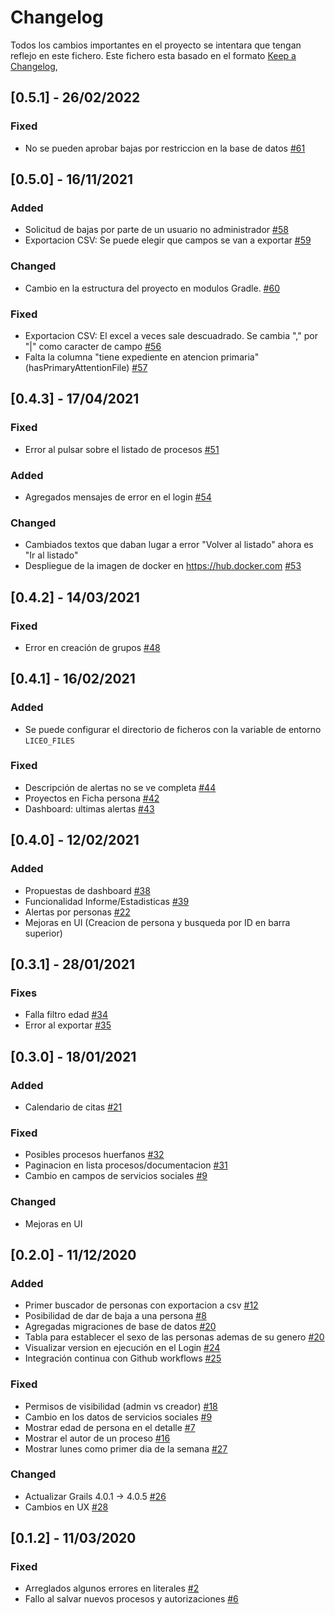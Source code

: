 # Changelog
Todos los cambios importantes en el proyecto se intentara que tengan reflejo en este fichero. Este fichero esta basado en el formato [Keep a Changelog](https://keepachangelog.com/en/1.0.0/),

## [0.5.1] - 26/02/2022

### Fixed

- No se pueden aprobar bajas por restriccion en la base de datos [#61](https://github.com/liceo-social/liceo/issues/61)

## [0.5.0] - 16/11/2021

### Added

- Solicitud de bajas por parte de un usuario no administrador [#58](https://github.com/liceo-social/liceo/issues/58)
- Exportacion CSV: Se puede elegir que campos se van a exportar [#59](https://github.com/liceo-social/liceo/issues/59)

### Changed

- Cambio en la estructura del proyecto en modulos Gradle. [#60](https://github.com/liceo-social/liceo/issues/60)

### Fixed 

- Exportacion CSV: El excel a veces sale descuadrado. Se cambia "," por "|" como caracter de campo [#56](https://github.com/liceo-social/liceo/issues/56)
- Falta la columna "tiene expediente en atencion primaria" (hasPrimaryAttentionFile) [#57](https://github.com/liceo-social/liceo/issues/57)

## [0.4.3] - 17/04/2021

### Fixed

- Error al pulsar sobre el listado de procesos [#51](https://github.com/liceo-social/liceo/issues/51)

### Added

- Agregados mensajes de error en el login [#54](https://github.com/liceo-social/liceo/issues/54)

### Changed

- Cambiados textos que daban lugar a error "Volver al listado" ahora es "Ir al listado"
- Despliegue de la imagen de docker en https://hub.docker.com [#53](https://github.com/liceo-social/liceo/issues/53)

## [0.4.2] - 14/03/2021

### Fixed

- Error en creación de grupos [#48](https://github.com/liceo-social/liceo/issues/48)

## [0.4.1] - 16/02/2021

### Added

- Se puede configurar el directorio de ficheros con la variable de entorno `LICEO_FILES`

### Fixed

- Descripción de alertas no se ve completa [#44](https://github.com/liceo-social/liceo/issues/44)
- Proyectos en Ficha persona [#42](https://github.com/liceo-social/liceo/issues/42)
- Dashboard: ultimas alertas [#43](https://github.com/liceo-social/liceo/issues/43)

## [0.4.0] - 12/02/2021

### Added

- Propuestas de dashboard [#38](https://github.com/liceo-social/liceo/issues/38)
- Funcionalidad Informe/Estadisticas [#39](https://github.com/liceo-social/liceo/issues/39)
- Alertas por personas [#22](https://github.com/liceo-social/liceo/issues/22)
- Mejoras en UI (Creacion de persona y busqueda por ID en barra superior)

## [0.3.1] - 28/01/2021

### Fixes

- Falla filtro edad [#34](https://github.com/liceo-social/liceo/issues/34)
- Error al exportar [#35](https://github.com/liceo-social/liceo/issues/35)

## [0.3.0] - 18/01/2021

### Added

- Calendario de citas [#21](https://github.com/liceo-social/liceo/issues/21)

### Fixed

- Posibles procesos huerfanos [#32](https://github.com/liceo-social/liceo/issues/32)
- Paginacion en lista procesos/documentacion [#31](https://github.com/liceo-social/liceo/issues/31)
- Cambio en campos de servicios sociales [#9](https://github.com/liceo-social/liceo/issues/9)

### Changed

- Mejoras en UI

## [0.2.0] - 11/12/2020
### Added

- Primer buscador de personas con exportacion a csv [#12](https://github.com/liceo-social/liceo/issues/12)
- Posibilidad de dar de baja a una persona [#8](https://github.com/liceo-social/liceo/issues/8)
- Agregadas migraciones de base de datos [#20](https://github.com/liceo-social/liceo/issues/20)
- Tabla para establecer el sexo de las personas ademas de su genero [#20](https://github.com/liceo-social/liceo/issues/20)
- Visualizar version en ejecución en el Login [#24](https://github.com/liceo-social/liceo/issues/24)
- Integración continua con Github workflows [#25](https://github.com/liceo-social/liceo/issues/25)

### Fixed

- Permisos de visibilidad (admin vs creador) [#18](https://github.com/liceo-social/liceo/issues/18)
- Cambio en los datos de servicios sociales [#9](https://github.com/liceo-social/liceo/issues/9)
- Mostrar edad de persona en el detalle [#7](https://github.com/liceo-social/liceo/issues/7)
- Mostrar el autor de un proceso [#16](https://github.com/liceo-social/liceo/issues/16)
- Mostrar lunes como primer dia de la semana [#27](https://github.com/liceo-social/liceo/issues/27)

### Changed

- Actualizar Grails 4.0.1 -> 4.0.5 [#26](https://github.com/liceo-social/liceo/issues/26)
- Cambios en UX [#28](https://github.com/liceo-social/liceo/issues/28)

## [0.1.2] - 11/03/2020
### Fixed

- Arreglados algunos errores en literales [#2](https://github.com/liceo-social/liceo/issues/6)
- Fallo al salvar nuevos procesos y autorizaciones [#6](https://github.com/liceo-social/liceo/issues/6)
